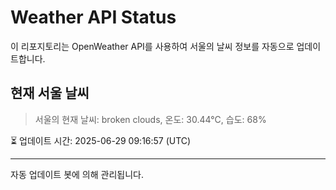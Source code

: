 
# Weather API Status

이 리포지토리는 OpenWeather API를 사용하여 서울의 날씨 정보를 자동으로 업데이트합니다.

## 현재 서울 날씨
> 서울의 현재 날씨: broken clouds, 온도: 30.44°C, 습도: 68%

⏳ 업데이트 시간: 2025-06-29 09:16:57 (UTC)

---
자동 업데이트 봇에 의해 관리됩니다.
